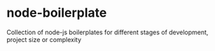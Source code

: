 # node-boilerplate
Collection of node-js boilerplates for different stages of development, project size or complexity
